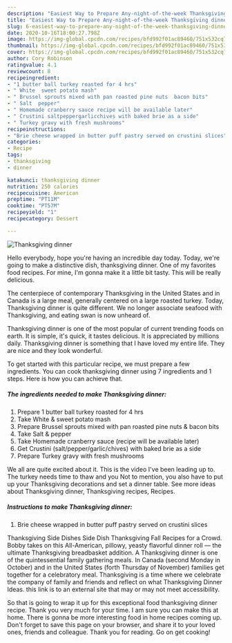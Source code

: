 ```yaml
---
description: "Easiest Way to Prepare Any-night-of-the-week Thanksgiving dinner"
title: "Easiest Way to Prepare Any-night-of-the-week Thanksgiving dinner"
slug: 6-easiest-way-to-prepare-any-night-of-the-week-thanksgiving-dinner
date: 2020-10-16T18:00:27.798Z
image: https://img-global.cpcdn.com/recipes/bfd992f01ac89460/751x532cq70/thanksgiving-dinner-recipe-main-photo.jpg
thumbnail: https://img-global.cpcdn.com/recipes/bfd992f01ac89460/751x532cq70/thanksgiving-dinner-recipe-main-photo.jpg
cover: https://img-global.cpcdn.com/recipes/bfd992f01ac89460/751x532cq70/thanksgiving-dinner-recipe-main-photo.jpg
author: Cory Robinson
ratingvalue: 4.1
reviewcount: 8
recipeingredient:
- "1 butter ball turkey roasted for 4 hrs"
- " White  sweet potato mash"
- " Brussel sprouts mixed with pan roasted pine nuts  bacon bits"
- " Salt  pepper"
- " Homemade cranberry sauce recipe will be available later"
- " Crustini saltpeppergarlicchives with baked brie as a side"
- " Turkey gravy with fresh mushrooms"
recipeinstructions:
- "Brie cheese wrapped in butter puff pastry served on crustini slices"
categories:
- Recipe
tags:
- thanksgiving
- dinner

katakunci: thanksgiving dinner 
nutrition: 250 calories
recipecuisine: American
preptime: "PT11M"
cooktime: "PT57M"
recipeyield: "1"
recipecategory: Dessert

---
```



![Thanksgiving dinner](https://img-global.cpcdn.com/recipes/bfd992f01ac89460/751x532cq70/thanksgiving-dinner-recipe-main-photo.jpg)

Hello everybody, hope you're having an incredible day today. Today, we're going to make a distinctive dish, thanksgiving dinner. One of my favorites food recipes. For mine, I'm gonna make it a little bit tasty. This will be really delicious.

The centerpiece of contemporary Thanksgiving in the United States and in Canada is a large meal, generally centered on a large roasted turkey. Today, Thanksgiving dinner is quite different. We no longer associate seafood with Thanksgiving, and eating swan is now unheard of.

Thanksgiving dinner is one of the most popular of current trending foods on earth. It is simple, it's quick, it tastes delicious. It is appreciated by millions daily. Thanksgiving dinner is something that I have loved my entire life. They are nice and they look wonderful.


To get started with this particular recipe, we must prepare a few ingredients. You can cook thanksgiving dinner using 7 ingredients and 1 steps. Here is how you can achieve that.

<!--inarticleads1-->

##### The ingredients needed to make Thanksgiving dinner:

1. Prepare 1 butter ball turkey roasted for 4 hrs
1. Take  White &amp; sweet potato mash
1. Prepare  Brussel sprouts mixed with pan roasted pine nuts &amp; bacon bits
1. Take  Salt &amp; pepper
1. Take  Homemade cranberry sauce (recipe will be available later)
1. Get  Crustini (salt/pepper/garlic/chives) with baked brie as a side
1. Prepare  Turkey gravy with fresh mushrooms


We all are quite excited about it. This is the video I&#39;ve been leading up to. The turkey needs time to thaw and you Not to mention, you also have to put up your Thanksgiving decorations and set a dinner table. See more ideas about Thanksgiving dinner, Thanksgiving recipes, Recipes. 

<!--inarticleads2-->

##### Instructions to make Thanksgiving dinner:

1. Brie cheese wrapped in butter puff pastry served on crustini slices


Thanksgiving Side Dishes Side Dish Thanksgiving Fall Recipes for a Crowd. Bobby takes on this All-American, pillowy, yeasty flavorful dinner roll — the ultimate Thanksgiving breadbasket addition. A Thanksgiving dinner is one of the quintessential family gathering meals. In Canada (second Monday in October) and in the United States (forth Thursday of November) families get together for a celebratory meal. Thanksgiving is a time where we celebrate the company of family and friends and reflect on what Thanksgiving Dinner Ideas. this link is to an external site that may or may not meet accessibility. 

So that is going to wrap it up for this exceptional food thanksgiving dinner recipe. Thank you very much for your time. I am sure you can make this at home. There is gonna be more interesting food in home recipes coming up. Don't forget to save this page on your browser, and share it to your loved ones, friends and colleague. Thank you for reading. Go on get cooking!
